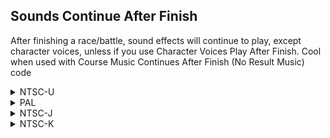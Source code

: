 ## Sounds Continue After Finish

After finishing a race/battle, sound effects will continue to play, except character voices, unless if you use Character Voices Play After Finish. Cool when used with Course Music Continues After Finish (No Result Music) code

<details>
<summary>NTSC-U</summary>

```powerpc
04704A24 60000000
```
</details>

<details>
<summary>PAL</summary>

```powerpc
0470B3C8 60000000
```
</details>

<details>
<summary>NTSC-J</summary>

```powerpc
0470AA34 60000000
```
</details>

<details>
<summary>NTSC-K</summary>

```powerpc
046F9770 60000000
```
</details>